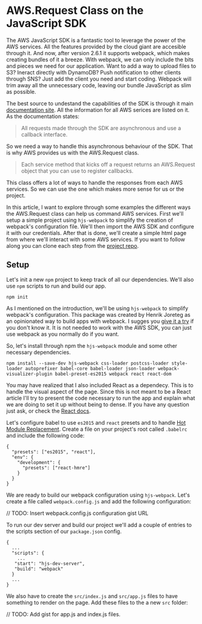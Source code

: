 AWS.Request Class on the JavaScript SDK
===

The AWS JavaScript SDK is a fantastic tool to leverage the power of the AWS services. All the features provided by the cloud giant are accesible through it. And now, after version 2.6.1 it supports webpack, which makes creating bundles of it a breeze. With webpack, we can only include the bits and pieces we need for our application. Want to add a way to upload files to S3? Ineract directly with DynamoDB? Push notification to other clients through SNS? Just add the client you need and start coding. Webpack will trim away all the unnecessary code, leaving our bundle JavaScript as slim as possible.

The best source to undestand the capabilities of the SDK is through it main [documentation site](http://docs.aws.amazon.com/AWSJavaScriptSDK/latest/top-level-namespace.html). All the information for all AWS serices are listed on it. As the documentation states:

> All requests made through the SDK are asynchronous and use a callback interface. 

So we need a way to handle this asynchronous behaviour of the SDK. That is why AWS provides us with the AWS.Request class.

> Each service method that kicks off a request returns an AWS.Request object that you can use to register callbacks.

This class offers a lot of ways to handle the responses from each AWS services. So we can use the one which makes more sense for us or the project.

In this article, I want to explore through some examples the different ways the AWS.Request class can help us command AWS services. First we'll setup a simple project using `hjs-webpack` to simplify the creation of webpack's configuration file. We'll then import the AWS SDK and configure it with our credentials. After that is done, we'll create a simple html page from where we'll interact with some AWS services. If you want to follow along you can clone each step from the [project repo](https://github.com/guzmonne/aws-request-class).

Setup
---

Let's init a new `npm` project to keep track of all our dependencies. We'll also use `npm` scripts to run and build our app.

```
npm init
```

As I mentioned on the introduction, we'll be using `hjs-webpack` to simplify webpack's configuration. This package was created by Henrik Joreteg as an opinionated way to build apps with webpack. I sugges you [give it a try](https://github.com/HenrikJoreteg/hjs-webpack) if you don't know it. It is not needed to work with the AWS SDK, you can just use webpack as you normally do if you want.

So, let's install through npm the `hjs-webpack` module and some other necessary dependencies.

```
npm install --save-dev hjs-webpack css-loader postcss-loader style-loader autoprefixer babel-core babel-loader json-loader webpack-visualizer-plugin babel-preset-es2015 webpack react react-dom
```

You may have realized that I also included React as a dependecy. This is to handle the visual aspect of the page. Since this is not meant to be a React article I'll try to present the code necessary to run the app and explain what we are doing to set it up without being to dense. If you have any question just ask, or check the [React docs](https://facebook.github.io/react/docs/installation.html).

Let's configure babel to use `es2015` and `react` presets and to handle [Hot Module Replacement](https://webpack.github.io/docs/hot-module-replacement-with-webpack.html). Create a file on your project's root called `.babelrc` and include the following code:

```
{
  "presets": ["es2015", "react"],
  "env": {
    "development": {
      "presets": ["react-hmre"]
    }
  }
}
```

We are ready to build our webpack configuration using `hjs-webpack`. Let's create a file called `webpack.config.js` and add the following configuration:

// TODO: Insert webpack.config.js configuration gist URL

To run our dev server and build our project we'll add a couple of entries to the scripts section of our `package.json` config.

```
{
  ...
  "scripts": {
    ...
   "start": "hjs-dev-server",
   "build": "webpack"    
  }
  ...
}
```  

We also have to create the `src/index.js` and `src/app.js` files to have something to render on the page. Add these files to the a new `src` folder:

// TODO: Add gist for app.js and index.js files.

